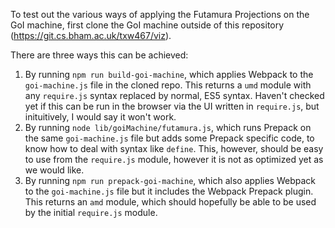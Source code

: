 To test out the various ways of applying the Futamura Projections on the GoI machine, first clone the GoI machine outside of this repository (https://git.cs.bham.ac.uk/txw467/viz).


There are three ways this can be achieved:
1. By running `npm run build-goi-machine`, which applies Webpack to the `goi-machine.js` file in the cloned repo. This returns a `umd` module with any `require.js` syntax replaced by normal, ES5 syntax. Haven't checked yet if this can be run in the browser via the UI written in `require.js`, but inituitively, I would say it won't work.
2. By running `node lib/goiMachine/futamura.js`, which runs Prepack on the same `goi-machine.js` file but adds some Prepack specific code, to know how to deal with syntax like `define`. This, however, should be easy to use from the `require.js` module, however it is not as optimized yet as we would like.
3. By running `npm run prepack-goi-machine`, which also applies Webpack to the `goi-machine.js` file but it includes the Webpack Prepack plugin. This returns an `amd` module, which should hopefully be able to be used by the initial `require.js` module.